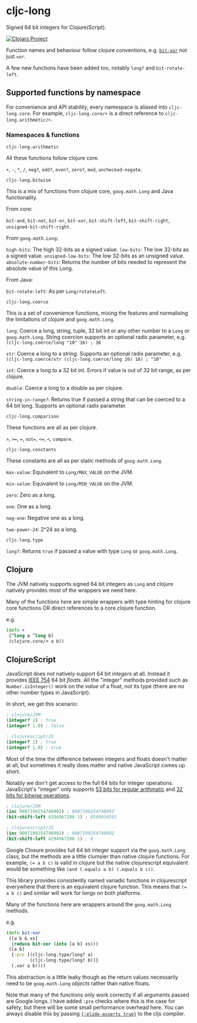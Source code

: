 # cljc-long

Signed 64 bit integers for Clojure(Script).

[![Clojars Project](https://img.shields.io/clojars/v/thedavidmeister/cljc-long.svg)](https://clojars.org/thedavidmeister/cljc-long)

Function names and behaviour follow clojure conventions, e.g. [`bit-xor`](https://clojuredocs.org/clojure.core/bit-xor) not just `xor`.

A few new functions have been added too, notably `long?` and `bit-rotate-left`.

## Supported functions by namespace

For convenience and API stability, every namespace is aliased into `cljc-long.core`. For example, `cljc-long.core/+` is a direct reference to `cljc-long.arithmetic/+`.

### Namespaces & functions

`cljc-long.arithmetic`

All these functions follow clojure core.

`+`, `-`, `*`, `/`, `neg?`, `odd?`, `even?`, `zero?`, `mod`, `unchecked-negate`.

`cljc-long.bitwise`

This is a mix of functions from clojure core, `goog.math.Long` and Java functionality.

From core:

`bit-and`, `bit-not`, `bit-or`, `bit-xor`, `bit-shift-left`, `bit-shift-right`, `unsigned-bit-shift-right`.

From `goog.math.Long`:

`high-bits`: The high 32-bits as a signed value.
`low-bits`: The low 32-bits as a signed value.
`unsigned-low-bits`: The low 32-bits as an unsigned value.
`absolute-number-bits`: Returns the number of bits needed to represent the absolute value of this Long.

From Java:

`bit-rotate-left`: As per `Long/rotateLeft`.

`cljc-long.coerce`

This is a set of convenience functions, mixing the features and normalising the limitations of clojure and `goog.math.Long`.

`long`: Coerce a long, string, tuple, 32 bit int or any other number to a `Long` or `goog.math.Long`. String coercion supports an optional radix parameter, e.g. `(cljc-long.coerce/long "10" 16) ; 16`

`str`: Coerce a long to a string. Supports an optional radix parameter, e.g. `(cljc-long.coerce/str (cljc-long.coerce/long 16) 16) ; "10"`

`int`: Coerce a long to a 32 bit int. Errors if value is out of 32 bit range, as per clojure.

`double`: Coerce a long to a double as per clojure.

`string-in-range?`: Returns true if passed a string that can be coerced to a 64 bit long. Supports an optional radix parameter.

`cljc-long.comparison`

These functions are all as per clojure.

`>`, `>=`, `=`, `not=`, `<=`, `<`, `compare`.

`cljc-long.constants`

These constants are all as per static methods of `goog.math.Long`.

`max-value`: Equivalent to `Long/MAX_VALUE` on the JVM.

`min-value`: Equivalent to `Long/MIN_VALUE` on the JVM.

`zero`: Zero as a long.

`one`: One as a long.

`neg-one`: Negative one as a long.

`two-power-24`: 2^24 as a long.

`cljc-long.type`

`long?`: Returns `true` if passed a value with type `Long` or `goog.math.Long`.

## Clojure

The JVM natively supports signed 64 bit integers as `Long` and clojure natively provides most of the wrappers we need here.

Many of the functions here are simple wrappers with type hinting for clojure core functions OR direct references to a core clojure function.

e.g.

```clojure
(defn +
 [^long a ^long b]
 (clojure.core/+ a b))
```

## ClojureScript

JavaScript does _not_ natively support 64 bit _integers_ at all. Instead it provides [IEEE 754](https://en.wikipedia.org/wiki/Double-precision_floating-point_format) 64 bit _floats_. All the "integer" methods provided such as `Number.isInteger()` work on the _value_ of a float, not its type (there are no other number types in JavaScript).

In short, we get this scenario:

```clojure
; clojure/JVM
(integer? 1) ; true
(integer? 1.0) ; false

; clojurescript/JS
(integer? 1) ; true
(integer? 1.0) ; true
```

Most of the time the difference between integers and floats doesn't matter at all, but sometimes it really does matter and native JavaScript comes up short.

Notably we don't get access to the full 64 bits for integer operations. JavaScript's "integer" only supports [53 bits for regular arithmatic](https://developer.mozilla.org/en-US/docs/Web/JavaScript/Reference/Global_Objects/Number/MAX_SAFE_INTEGER) and [32 bits for bitwise operations](https://developer.mozilla.org/en-US/docs/Web/JavaScript/Reference/Operators/Bitwise_Operators).

```clojure
; clojure/JVM
(inc 9007199254740992) ; 9007199254740993
(bit-shift-left 4294967296 1) ; 8589934592

; clojurescript/JS
(inc 9007199254740992) ; 9007199254740992
(bit-shift-left 4294967296 1) ; 0
```

Google Closure provides full 64 bit integer support via the `goog.math.Long` class, but the methods are a little clumsier than native clojure functions. For example, `(= a b c)` is valid in clojure but the native clojurescript equivalent would be something like `(and (.equals a b) (.equals b c))`.

This library provides consistently named variadic functions in clojurescript everywhere that there is an equivalent clojure function. This means that `(= a b c)` and similar will work for longs on both platforms.

Many of the functions here are wrappers around the `goog.math.Long` methods.

e.g.

```clojure
(defn bit-xor
 ([a b & xs]
  (reduce bit-xor (into [a b] xs)))
 ([a b]
  {:pre [(cljc-long.type/long? a)
         (cljc-long.type/long? b)]}
  (.xor a b))))
```

This abstraction is a little leaky though as the return values necessarily need to be `goog.math.Long` _objects_ rather than native floats.

Note that many of the functions only work correctly if all arguments passed are Google longs. I have added `:pre` checks where this is the case for safety, but there will be some small performance overhead here. You can always disable this by passing [`{:elide-asserts true}`](https://cljs.github.io/api/compiler-options/elide-asserts) to the cljs compiler.
